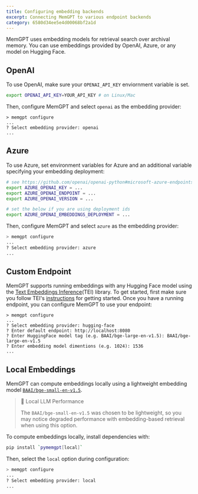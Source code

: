 ```yaml
---
title: Configuring embedding backends
excerpt: Connecting MemGPT to various endpoint backends
category: 6580d34ee5e4d00068bf2a1d
---
```


MemGPT uses embedding models for retrieval search over archival memory. You can use embeddings provided by OpenAI, Azure, or any model on Hugging Face.

## OpenAI

To use OpenAI, make sure your `OPENAI_API_KEY` enviornment variable is set.

```sh
export OPENAI_API_KEY=YOUR_API_KEY # on Linux/Mac
```

Then, configure MemGPT and select `openai` as the embedding provider:

```text
> memgpt configure
...
? Select embedding provider: openai
...
```

## Azure

To use Azure, set environment variables for Azure and an additional variable specifying your embedding deployment:

```sh
# see https://github.com/openai/openai-python#microsoft-azure-endpoints
export AZURE_OPENAI_KEY = ...
export AZURE_OPENAI_ENDPOINT = ...
export AZURE_OPENAI_VERSION = ...

# set the below if you are using deployment ids
export AZURE_OPENAI_EMBEDDINGS_DEPLOYMENT = ...
```

Then, configure MemGPT and select `azure` as the embedding provider:

```sh
> memgpt configure
...
? Select embedding provider: azure
...
```

## Custom Endpoint

MemGPT supports running embeddings with any Hugging Face model using the [Text Embeddings Inference](https://github.com/huggingface/text-embeddings-inference)(TEI) library. To get started, first make sure you follow TEI's [instructions](https://github.com/huggingface/text-embeddings-inference#get-started) for getting started. Once you have a running endpoint, you can configure MemGPT to use your endpoint:

```text
> memgpt configure
...
? Select embedding provider: hugging-face
? Enter default endpoint: http://localhost:8080
? Enter HuggingFace model tag (e.g. BAAI/bge-large-en-v1.5): BAAI/bge-large-en-v1.5
? Enter embedding model dimentions (e.g. 1024): 1536
...
```

## Local Embeddings

MemGPT can compute embeddings locally using a lightweight embedding model [`BAAI/bge-small-en-v1.5`](https://huggingface.co/BAAI/bge-small-en-v1.5).

> 🚧 Local LLM Performance
>
> The `BAAI/bge-small-en-v1.5` was chosen to be lightweight, so you may notice degraded performance with embedding-based retrieval when using this option.

To compute embeddings locally, install dependencies with:

```sh
pip install `pymemgpt[local]`
```

Then, select the `local` option during configuration:

```sh
> memgpt configure
...
? Select embedding provider: local
...
```
